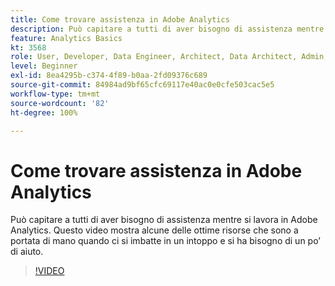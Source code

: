 ```yaml
---
title: Come trovare assistenza in Adobe Analytics
description: Può capitare a tutti di aver bisogno di assistenza mentre si lavora in Adobe Analytics. Questo video mostra alcune delle ottime risorse che sono a portata di mano quando ci si imbatte in un intoppo e si ha bisogno di un po’ di aiuto.
feature: Analytics Basics
kt: 3568
role: User, Developer, Data Engineer, Architect, Data Architect, Admin, Leader
level: Beginner
exl-id: 8ea4295b-c374-4f89-b0aa-2fd09376c689
source-git-commit: 84984ad9bf65cfc69117e40ac0e0cfe503cac5e5
workflow-type: tm+mt
source-wordcount: '82'
ht-degree: 100%

---
```


# Come trovare assistenza in Adobe Analytics

Può capitare a tutti di aver bisogno di assistenza mentre si lavora in Adobe Analytics. Questo video mostra alcune delle ottime risorse che sono a portata di mano quando ci si imbatte in un intoppo e si ha bisogno di un po’ di aiuto.

>[!VIDEO](https://video.tv.adobe.com/v/37378/?quality=12&learn=on&captions=ita)
